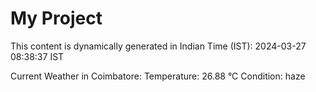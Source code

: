 # My Project

This content is dynamically generated in Indian Time (IST): 2024-03-27 08:38:37 IST


Current Weather in Coimbatore:
Temperature: 26.88 °C
Condition: haze
